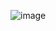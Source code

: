 ![image](https://github.com/gmacass/AppTelegram/assets/152405779/a8c5facd-b347-4f3f-834c-3dbf627c8d96)
